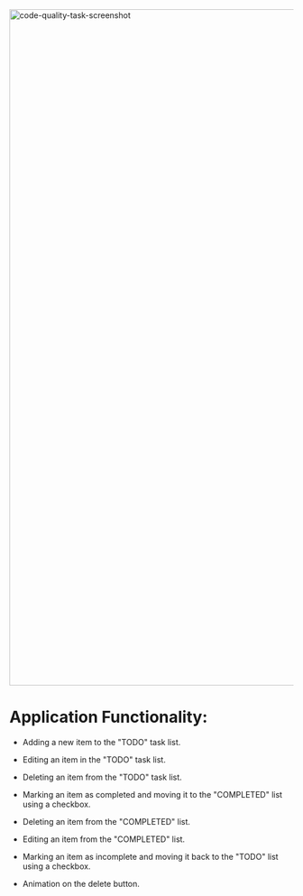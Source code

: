<img width="1199" alt="code-quality-task-screenshot" src="https://user-images.githubusercontent.com/8201843/113413843-4080fb80-93c4-11eb-9f20-15e4b4c1e430.png">

#   Application Functionality:

-   Adding a new item to the "TODO" task list.
    
-   Editing an item in the "TODO" task list.
    
-   Deleting an item from the "TODO" task list.
    
-   Marking an item as completed and moving it to the "COMPLETED" list using a checkbox.
    
-   Deleting an item from the "COMPLETED" list.
    
-   Editing an item from the "COMPLETED" list.
    
-   Marking an item as incomplete and moving it back to the "TODO" list using a checkbox.
    
-   Animation on the delete button.
